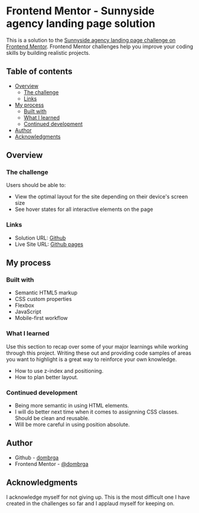 # Frontend Mentor - Sunnyside agency landing page solution

This is a solution to the [Sunnyside agency landing page challenge on Frontend Mentor](https://www.frontendmentor.io/challenges/sunnyside-agency-landing-page-7yVs3B6ef). Frontend Mentor challenges help you improve your coding skills by building realistic projects.

## Table of contents

- [Overview](#overview)
  - [The challenge](#the-challenge)
  - [Links](#links)
- [My process](#my-process)
  - [Built with](#built-with)
  - [What I learned](#what-i-learned)
  - [Continued development](#continued-development)
- [Author](#author)
- [Acknowledgments](#acknowledgments)


## Overview

### The challenge

Users should be able to:

- View the optimal layout for the site depending on their device's screen size
- See hover states for all interactive elements on the page

### Links

- Solution URL: [Github](https://github.com/dombrga/sunnyside-agency-landing-page)
- Live Site URL: [Github pages](https://dombrga.github.io/sunnyside-agency-landing-page/)

## My process

### Built with

- Semantic HTML5 markup
- CSS custom properties
- Flexbox
- JavaScript
- Mobile-first workflow


### What I learned

Use this section to recap over some of your major learnings while working through this project. Writing these out and providing code samples of areas you want to highlight is a great way to reinforce your own knowledge.

- How to use z-index and positioning.
- How to plan better layout.

### Continued development

- Being more semantic in using HTML elements.
- I will do better next time when it comes to assignning CSS classes. Should be clean and reusable.
- Will be more careful in using position absolute.


## Author

- Github - [dombrga](https://github.com/dombrga)
- Frontend Mentor - [@dombrga](https://www.frontendmentor.io/profile/dombrga)

## Acknowledgments

I acknowledge myself for not giving up. This is the most difficult one I have created in the challenges so far and I applaud myself for keeping on.
